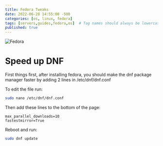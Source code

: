 ```yaml
---
title: Fedora Tweaks
date: 2022-06-28 14:55:00 -500
categories: [os, linux, fedora]
tags: [servers,guides,fedora,os]  # Tag names should always be lowercase
published: true
---
```

![Fedora](https://upload.wikimedia.org/wikipedia/commons/thumb/0/09/Fedora_logo_and_wordmark.svg/1280px-Fedora_logo_and_wordmark.svg.png)


# Speed up DNF

First things first, after installing fedora, you should make the dnf package manager faster by adding 2 lines in /etc/dnf/dnf.conf

To edit the file run:
```bash
sudo nano /etc/dnf/dnf.conf
```
Then add these lines to the bottom of the page:
```
max_parallel_downloads=10
fastestmirror=True
```

Reboot and run:
```bash
sudo dnf update
```
